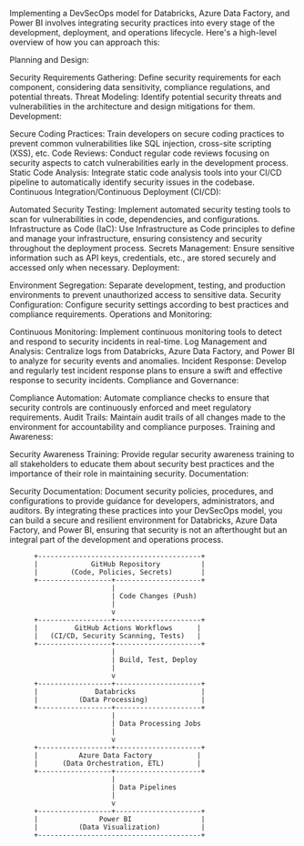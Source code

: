 Implementing a DevSecOps model for Databricks, Azure Data Factory, and Power BI involves integrating security practices into every stage of the development, deployment, and operations lifecycle. Here's a high-level overview of how you can approach this:

Planning and Design:

Security Requirements Gathering: Define security requirements for each component, considering data sensitivity, compliance regulations, and potential threats.
Threat Modeling: Identify potential security threats and vulnerabilities in the architecture and design mitigations for them.
Development:

Secure Coding Practices: Train developers on secure coding practices to prevent common vulnerabilities like SQL injection, cross-site scripting (XSS), etc.
Code Reviews: Conduct regular code reviews focusing on security aspects to catch vulnerabilities early in the development process.
Static Code Analysis: Integrate static code analysis tools into your CI/CD pipeline to automatically identify security issues in the codebase.
Continuous Integration/Continuous Deployment (CI/CD):

Automated Security Testing: Implement automated security testing tools to scan for vulnerabilities in code, dependencies, and configurations.
Infrastructure as Code (IaC): Use Infrastructure as Code principles to define and manage your infrastructure, ensuring consistency and security throughout the deployment process.
Secrets Management: Ensure sensitive information such as API keys, credentials, etc., are stored securely and accessed only when necessary.
Deployment:

Environment Segregation: Separate development, testing, and production environments to prevent unauthorized access to sensitive data.
Security Configuration: Configure security settings according to best practices and compliance requirements.
Operations and Monitoring:

Continuous Monitoring: Implement continuous monitoring tools to detect and respond to security incidents in real-time.
Log Management and Analysis: Centralize logs from Databricks, Azure Data Factory, and Power BI to analyze for security events and anomalies.
Incident Response: Develop and regularly test incident response plans to ensure a swift and effective response to security incidents.
Compliance and Governance:

Compliance Automation: Automate compliance checks to ensure that security controls are continuously enforced and meet regulatory requirements.
Audit Trails: Maintain audit trails of all changes made to the environment for accountability and compliance purposes.
Training and Awareness:

Security Awareness Training: Provide regular security awareness training to all stakeholders to educate them about security best practices and the importance of their role in maintaining security.
Documentation:

Security Documentation: Document security policies, procedures, and configurations to provide guidance for developers, administrators, and auditors.
By integrating these practices into your DevSecOps model, you can build a secure and resilient environment for Databricks, Azure Data Factory, and Power BI, ensuring that security is not an afterthought but an integral part of the development and operations process.


          +----------------------------------------+
          |             GitHub Repository          |
          |        (Code, Policies, Secrets)       |
          +------------------+---------------------+
                             |
                             | Code Changes (Push)
                             |
                             v
          +------------------+---------------------+
          |         GitHub Actions Workflows      |
          |   (CI/CD, Security Scanning, Tests)   |
          +------------------+---------------------+
                             |
                             | Build, Test, Deploy
                             |
                             v
          +------------------+---------------------+
          |              Databricks                |
          |          (Data Processing)             |
          +------------------+---------------------+
                             |
                             | Data Processing Jobs
                             |
                             v
          +------------------+---------------------+
          |          Azure Data Factory           |
          |      (Data Orchestration, ETL)        |
          +------------------+---------------------+
                             |
                             | Data Pipelines
                             |
                             v
          +------------------+---------------------+
          |               Power BI                 |
          |          (Data Visualization)          |
          +----------------------------------------+
